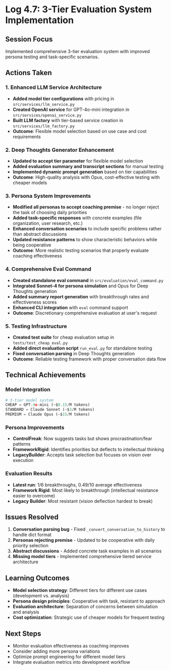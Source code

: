 # Log 4.7: 3-Tier Evaluation System Implementation

## Session Focus
Implemented comprehensive 3-tier evaluation system with improved persona testing and task-specific scenarios.

## Actions Taken

### 1. Enhanced LLM Service Architecture
- **Added model tier configurations** with pricing in `src/services/llm_service.py`
- **Created OpenAI service** for GPT-4o-mini integration in `src/services/openai_service.py`
- **Built LLM factory** with tier-based service creation in `src/services/llm_factory.py`
- **Outcome**: Flexible model selection based on use case and cost requirements

### 2. Deep Thoughts Generator Enhancement
- **Updated to accept tier parameter** for flexible model selection
- **Added evaluation summary and transcript sections** for manual testing
- **Implemented dynamic prompt generation** based on tier capabilities
- **Outcome**: High-quality analysis with Opus, cost-effective testing with cheaper models

### 3. Persona System Improvements
- **Modified all personas to accept coaching premise** - no longer reject the task of choosing daily priorities
- **Added task-specific responses** with concrete examples (file organization, user research, etc.)
- **Enhanced conversation scenarios** to include specific problems rather than abstract discussions
- **Updated resistance patterns** to show characteristic behaviors while being cooperative
- **Outcome**: More realistic testing scenarios that properly evaluate coaching effectiveness

### 4. Comprehensive Eval Command
- **Created standalone eval command** in `src/evaluation/eval_command.py`
- **Integrated Sonnet-4 for persona simulation** and Opus for Deep Thoughts generation
- **Added summary report generation** with breakthrough rates and effectiveness scores
- **Enhanced CLI integration** with `eval` command support
- **Outcome**: Discretionary comprehensive evaluation at user's request

### 5. Testing Infrastructure
- **Created test suite** for cheap evaluation setup in `tests/test_cheap_eval.py`
- **Added direct evaluation script** `run_eval.py` for standalone testing
- **Fixed conversation parsing** in Deep Thoughts generation
- **Outcome**: Reliable testing framework with proper conversation data flow

## Technical Achievements

### Model Integration
```python
# 3-tier model system
CHEAP = GPT-4o-mini (~$0.15/M tokens)
STANDARD = Claude Sonnet (~$3/M tokens)  
PREMIUM = Claude Opus (~$15/M tokens)
```

### Persona Improvements
- **ControlFreak**: Now suggests tasks but shows procrastination/fear patterns
- **FrameworkRigid**: Identifies priorities but deflects to intellectual thinking
- **LegacyBuilder**: Accepts task selection but focuses on vision over execution

### Evaluation Results
- **Latest run**: 1/6 breakthroughs, 0.49/10 average effectiveness
- **Framework Rigid**: Most likely to breakthrough (intellectual resistance easier to overcome)
- **Legacy Builder**: Most resistant (vision deflection hardest to break)

## Issues Resolved
1. **Conversation parsing bug** - Fixed `_convert_conversation_to_history` to handle dict format
2. **Personas rejecting premise** - Updated to be cooperative with daily priority selection
3. **Abstract discussions** - Added concrete task examples in all scenarios
4. **Missing model tiers** - Implemented comprehensive tiered service architecture

## Learning Outcomes
- **Model selection strategy**: Different tiers for different use cases (development vs. analysis)
- **Persona design principles**: Cooperative with task, resistant to approach
- **Evaluation architecture**: Separation of concerns between simulation and analysis
- **Cost optimization**: Strategic use of cheaper models for frequent testing

## Next Steps
- Monitor evaluation effectiveness as coaching improves
- Consider adding more persona variations
- Optimize prompt engineering for different model tiers
- Integrate evaluation metrics into development workflow